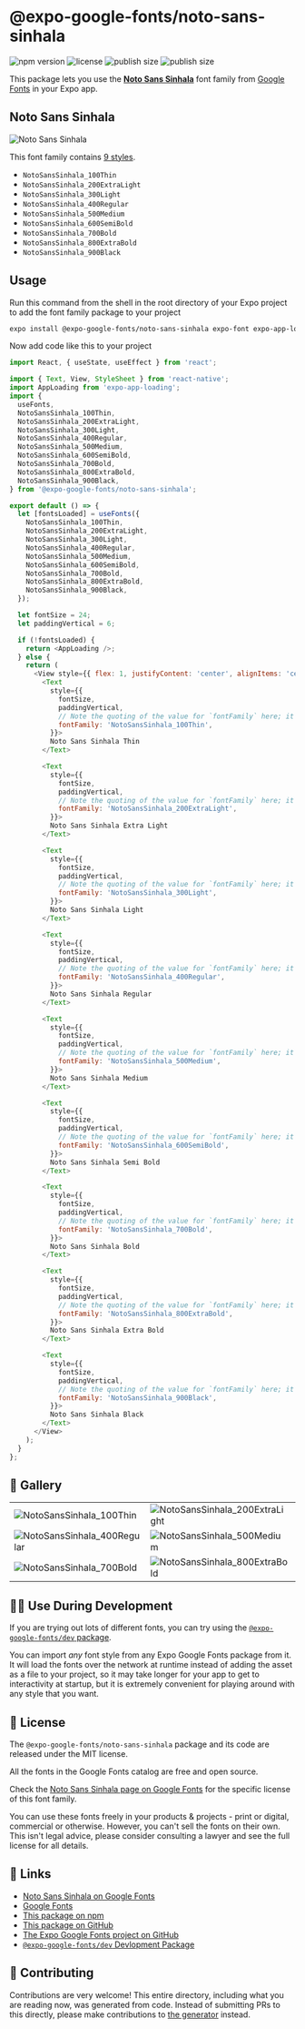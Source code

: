 # @expo-google-fonts/noto-sans-sinhala

![npm version](https://flat.badgen.net/npm/v/@expo-google-fonts/noto-sans-sinhala)
![license](https://flat.badgen.net/github/license/expo/google-fonts)
![publish size](https://flat.badgen.net/packagephobia/install/@expo-google-fonts/noto-sans-sinhala)
![publish size](https://flat.badgen.net/packagephobia/publish/@expo-google-fonts/noto-sans-sinhala)

This package lets you use the [**Noto Sans Sinhala**](https://fonts.google.com/specimen/Noto+Sans+Sinhala) font family from [Google Fonts](https://fonts.google.com/) in your Expo app.

## Noto Sans Sinhala

![Noto Sans Sinhala](./font-family.png)

This font family contains [9 styles](#-gallery).

- `NotoSansSinhala_100Thin`
- `NotoSansSinhala_200ExtraLight`
- `NotoSansSinhala_300Light`
- `NotoSansSinhala_400Regular`
- `NotoSansSinhala_500Medium`
- `NotoSansSinhala_600SemiBold`
- `NotoSansSinhala_700Bold`
- `NotoSansSinhala_800ExtraBold`
- `NotoSansSinhala_900Black`

## Usage

Run this command from the shell in the root directory of your Expo project to add the font family package to your project
```sh
expo install @expo-google-fonts/noto-sans-sinhala expo-font expo-app-loading
```

Now add code like this to your project
```js
import React, { useState, useEffect } from 'react';

import { Text, View, StyleSheet } from 'react-native';
import AppLoading from 'expo-app-loading';
import {
  useFonts,
  NotoSansSinhala_100Thin,
  NotoSansSinhala_200ExtraLight,
  NotoSansSinhala_300Light,
  NotoSansSinhala_400Regular,
  NotoSansSinhala_500Medium,
  NotoSansSinhala_600SemiBold,
  NotoSansSinhala_700Bold,
  NotoSansSinhala_800ExtraBold,
  NotoSansSinhala_900Black,
} from '@expo-google-fonts/noto-sans-sinhala';

export default () => {
  let [fontsLoaded] = useFonts({
    NotoSansSinhala_100Thin,
    NotoSansSinhala_200ExtraLight,
    NotoSansSinhala_300Light,
    NotoSansSinhala_400Regular,
    NotoSansSinhala_500Medium,
    NotoSansSinhala_600SemiBold,
    NotoSansSinhala_700Bold,
    NotoSansSinhala_800ExtraBold,
    NotoSansSinhala_900Black,
  });

  let fontSize = 24;
  let paddingVertical = 6;

  if (!fontsLoaded) {
    return <AppLoading />;
  } else {
    return (
      <View style={{ flex: 1, justifyContent: 'center', alignItems: 'center' }}>
        <Text
          style={{
            fontSize,
            paddingVertical,
            // Note the quoting of the value for `fontFamily` here; it expects a string!
            fontFamily: 'NotoSansSinhala_100Thin',
          }}>
          Noto Sans Sinhala Thin
        </Text>

        <Text
          style={{
            fontSize,
            paddingVertical,
            // Note the quoting of the value for `fontFamily` here; it expects a string!
            fontFamily: 'NotoSansSinhala_200ExtraLight',
          }}>
          Noto Sans Sinhala Extra Light
        </Text>

        <Text
          style={{
            fontSize,
            paddingVertical,
            // Note the quoting of the value for `fontFamily` here; it expects a string!
            fontFamily: 'NotoSansSinhala_300Light',
          }}>
          Noto Sans Sinhala Light
        </Text>

        <Text
          style={{
            fontSize,
            paddingVertical,
            // Note the quoting of the value for `fontFamily` here; it expects a string!
            fontFamily: 'NotoSansSinhala_400Regular',
          }}>
          Noto Sans Sinhala Regular
        </Text>

        <Text
          style={{
            fontSize,
            paddingVertical,
            // Note the quoting of the value for `fontFamily` here; it expects a string!
            fontFamily: 'NotoSansSinhala_500Medium',
          }}>
          Noto Sans Sinhala Medium
        </Text>

        <Text
          style={{
            fontSize,
            paddingVertical,
            // Note the quoting of the value for `fontFamily` here; it expects a string!
            fontFamily: 'NotoSansSinhala_600SemiBold',
          }}>
          Noto Sans Sinhala Semi Bold
        </Text>

        <Text
          style={{
            fontSize,
            paddingVertical,
            // Note the quoting of the value for `fontFamily` here; it expects a string!
            fontFamily: 'NotoSansSinhala_700Bold',
          }}>
          Noto Sans Sinhala Bold
        </Text>

        <Text
          style={{
            fontSize,
            paddingVertical,
            // Note the quoting of the value for `fontFamily` here; it expects a string!
            fontFamily: 'NotoSansSinhala_800ExtraBold',
          }}>
          Noto Sans Sinhala Extra Bold
        </Text>

        <Text
          style={{
            fontSize,
            paddingVertical,
            // Note the quoting of the value for `fontFamily` here; it expects a string!
            fontFamily: 'NotoSansSinhala_900Black',
          }}>
          Noto Sans Sinhala Black
        </Text>
      </View>
    );
  }
};

```

## 🔡 Gallery


||||
|-|-|-|
|![NotoSansSinhala_100Thin](./NotoSansSinhala_100Thin.ttf.png)|![NotoSansSinhala_200ExtraLight](./NotoSansSinhala_200ExtraLight.ttf.png)|![NotoSansSinhala_300Light](./NotoSansSinhala_300Light.ttf.png)||
|![NotoSansSinhala_400Regular](./NotoSansSinhala_400Regular.ttf.png)|![NotoSansSinhala_500Medium](./NotoSansSinhala_500Medium.ttf.png)|![NotoSansSinhala_600SemiBold](./NotoSansSinhala_600SemiBold.ttf.png)||
|![NotoSansSinhala_700Bold](./NotoSansSinhala_700Bold.ttf.png)|![NotoSansSinhala_800ExtraBold](./NotoSansSinhala_800ExtraBold.ttf.png)|![NotoSansSinhala_900Black](./NotoSansSinhala_900Black.ttf.png)||


## 👩‍💻 Use During Development

If you are trying out lots of different fonts, you can try using the [`@expo-google-fonts/dev` package](https://github.com/expo/google-fonts/tree/master/font-packages/dev#readme).

You can import *any* font style from any Expo Google Fonts package from it. It will load the fonts
over the network at runtime instead of adding the asset as a file to your project, so it may take longer
for your app to get to interactivity at startup, but it is extremely convenient
for playing around with any style that you want.

## 📖 License

The `@expo-google-fonts/noto-sans-sinhala` package and its code are released under the MIT license.

All the fonts in the Google Fonts catalog are free and open source.

Check the [Noto Sans Sinhala page on Google Fonts](https://fonts.google.com/specimen/Noto+Sans+Sinhala) for the specific license of this font family.

You can use these fonts freely in your products & projects - print or digital, commercial or otherwise. However, you can't sell the fonts on their own. This isn't legal advice, please consider consulting a lawyer and see the full license for all details.

## 🔗 Links

- [Noto Sans Sinhala on Google Fonts](https://fonts.google.com/specimen/Noto+Sans+Sinhala)
- [Google Fonts](https://fonts.google.com/)
- [This package on npm](https://www.npmjs.com/package/@expo-google-fonts/noto-sans-sinhala)
- [This package on GitHub](https://github.com/expo/google-fonts/tree/master/font-packages/noto-sans-sinhala)
- [The Expo Google Fonts project on GitHub](https://github.com/expo/google-fonts)
- [`@expo-google-fonts/dev` Devlopment Package](https://github.com/expo/google-fonts/tree/master/font-packages/dev)

## 🤝 Contributing

Contributions are very welcome! This entire directory, including what you are reading now, was generated from code. Instead of submitting PRs to this directly, please make contributions to [the generator](https://github.com/expo/google-fonts/tree/master/packages/generator) instead.
